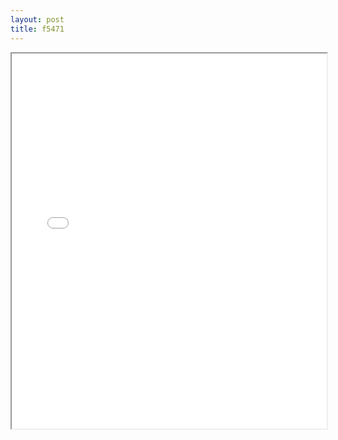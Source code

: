 ```yaml
---
layout: post
title: f5471
---
```


<div class="pdf-container">
<iframe src="ea/assets/pdfs/f5471.pdf" height="600" width="100%" allowFullScreen="true"></iframe>
</div>

